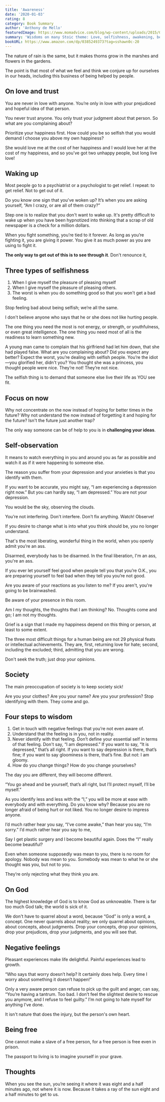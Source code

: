 ```yaml
---
title: 'Awareness'
date: '2020-01-03'
rating: 8
category: Book Summary
author: 'Anthony de Mello'
featuredImage: https://www.momadvice.com/blog/wp-content/uploads/2015/06/Awareness.jpg
summary: 'Wisdoms on many Stoic theme: Love, selfishness, awakening, being present, and controlling what you can.'
bookURL: https://www.amazon.com/dp/0385249373?tag=sshawn0c-20
---
```


The nature of rain is the same, but it makes thorns grow in the marshes and flowers in the gardens.

The point is that most of what we feel and think we conjure up for ourselves in our heads, including this business of being helped by people.

## On love and trust

You are never in love with anyone. You’re only in love with your prejudiced and hopeful idea of that person.

You never trust anyone. You only trust your judgment about that person. So what are you complaining about?

Prioritize your happiness first. How could you be so selfish that you would demand I choose you above my own happiness?

She would love me at the cost of her happiness and I would love her at the cost of my happiness, and so you’ve got two unhappy people, but long live love!

## Waking up

Most people go to a psychiatrist or a psychologist to get relief. I repeat: to get relief. Not to get out of it.

Do you know one sign that you've woken up? It’s when you are asking yourself, “Am I crazy, or are all of them crazy?”

Step one is to realize that you don't want to wake up. It's pretty difficult to wake up when you have been hypnotized into thinking that a scrap of old newspaper is a check for a million dollars.

When you fight something, you’re tied to it forever. As long as you’re fighting it, you are giving it power. You give it as much power as you are using to fight it.

**The only way to get out of this is to see through it**. Don't renounce it,

## Three types of selfishness

1. When I give myself the pleasure of pleasing myself
2. When I give myself the pleasure of pleasing others.
3. The worst is when you do something good so that you won't get a bad feeling.

Stop feeling bad about being selfish; we’re all the same.

I don't believe anyone who says that he or she does not like hurting people.

The one thing you need the most is not energy, or strength, or youthfulness, or even great intelligence. The one thing you need most of all is the readiness to learn something new.

A young man came to complain that his girlfriend had let him down, that she had played false. What are you complaining about? Did you expect any better? Expect the worst, you’re dealing with selfish people. You’re the idiot—you glorified her, didn't you? You thought she was a princess, you thought people were nice. They’re not! They’re not nice.

The selfish thing is to demand that someone else live their life as YOU see fit.

## Focus on now

Why not concentrate on the now instead of hoping for better times in the future? Why not understand the now instead of forgetting it and hoping for the future? Isn't the future just another trap?

The only way someone can be of help to you is in **challenging your ideas**.

## Self-observation

It means to watch everything in you and around you as far as possible and watch it as if it were happening to someone else.

The reason you suffer from your depression and your anxieties is that you identify with them.

If you want to be accurate, you might say, “I am experiencing a depression right now.” But you can hardly say, “I am depressed.” You are not your depression.

You would be the sky, observing the clouds.

You’re not interfering. Don't interfere. Don't fix anything. Watch! Observe!

If you desire to change what is into what you think should be, you no longer understand.

That's the most liberating, wonderful thing in the world, when you openly admit you’re an ass.

Disarmed, everybody has to be disarmed. In the final liberation, I'm an ass, you're an ass.

If you ever let yourself feel good when people tell you that you’re O.K., you are preparing yourself to feel bad when they tell you you’re not good.

Are you aware of your reactions as you listen to me? If you aren't, you're going to be brainwashed.

Be aware of your presence in this room.

Am I my thoughts, the thoughts that I am thinking? No. Thoughts come and go; I am not my thoughts.

Grief is a sign that I made my happiness depend on this thing or person, at least to some extent.

The three most difficult things for a human being are not 29 physical feats or intellectual achievements. They are, first, returning love for hate; second, including the excluded; third, admitting that you are wrong.

Don't seek the truth; just drop your opinions.

## Society

The main preoccupation of society is to keep society sick!

Are you your clothes? Are you your name? Are you your profession? Stop identifying with them. They come and go.

## Four steps to wisdom

1. Get in touch with negative feelings that you’re not even aware of.
2. Understand that the feeling is in you, not in reality.
3. Never identify with that feeling. Don’t define your essential self in terms of that feeling. Don't say, “I am depressed.” If you want to say, “It is depressed,” that’s all right. If you want to say depression is there, that’s fine; if you want to say gloominess is there, that’s fine. But not: I am gloomy.
4. How do you change things? How do you change yourselves?

The day you are different, they will become different.

“You go ahead and be yourself, that’s all right, but I’ll protect myself, I’ll be myself.”

As you identify less and less with the “I,” you will be more at ease with everybody and with everything. Do you know why? Because you are no longer afraid of being hurt or not liked. You no longer desire to impress anyone.

I’d much rather hear you say, “I’ve come awake,” than hear you say, “I’m sorry.” I’d much rather hear you say to me,

Say I get plastic surgery and I become beautiful again. Does the “I” really become beautiful?

Even when someone supposedly was mean to you, there is no room for apology. Nobody was mean to you. Somebody was mean to what he or she thought was you, but not to you.

They’re only rejecting what they think you are.

## On God

The highest knowledge of God is to know God as unknowable. There is far too much God talk; the world is sick of it.

We don't have to quarrel about a word, because “God” is only a word, a concept. One never quarrels about reality; we only quarrel about opinions, about concepts, about judgments. Drop your concepts, drop your opinions, drop your prejudices, drop your judgments, and you will see that.

## Negative feelings

Pleasant experiences make life delightful. Painful experiences lead to growth.

“Who says that worry doesn’t help? It certainly does help. Every time I worry about something it doesn’t happen!”

Only a very aware person can refuse to pick up the guilt and anger, can say, “You’re having a tantrum. Too bad. I don’t feel the slightest desire to rescue you anymore, and I refuse to feel guilty.” I’m not going to hate myself for anything I’ve done.

It isn't nature that does the injury, but the person's own heart.

## Being free

One cannot make a slave of a free person, for a free person is free even in prison.

The passport to living is to imagine yourself in your grave.

## Thoughts

When you see the sun, you’re seeing it where it was eight and a half minutes ago, not where it is now. Because it takes a ray of the sun eight and a half minutes to get to us.
